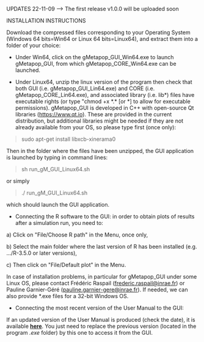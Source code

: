 UPDATES
22-11-09 --> The first release v1.0.0 will be uploaded soon

INSTALLATION INSTRUCTIONS

Download the compressed files corresponding to your Operating System (Windows 64 bits=Win64 or Linux 64 bits=Linux64), and extract them into a folder of your choice:

* Under Win64, click on the gMetapop_GUI_Win64.exe to launch gMetapop_GUI, from which gMetapop_CORE_Win64.exe can be launched.

* Under Linux64, unzip the linux version of the program then check that both GUI (i.e. gMetapop_GUI_Lin64.exe) and CORE (i.e. gMetapop_CORE_Lin64.exe), and associated library (i.e. lib*) files have executable rights (or type "chmod +x  \*.\* [or  \*]  to allow for executable permissions). 
gMetapop_GUI is developed in C++ with open-source Qt libraries (https://www.qt.io). These are provided in the current distribution, but additional libraries might be needed if they are not already available from your OS, so please type first (once only): 
> sudo apt-get install libxcb-xinerama0

Then in the folder where the files have been unzipped, the GUI application is launched by typing in command lines:
> sh run_gM_GUI_Linux64.sh 

 or simply 
> ./ run_gM_GUI_Linux64.sh 

which should launch the GUI application. 

* Connecting the R software to the GUI: in order to obtain plots of results after a simulation run, you need to: 

a) Click on "File/Choose R path" in the Menu, once only, 

b) Select the main folder where the last version of R has been installed (e.g. .../R-3.5.0 or later versions), 

c) Then click on "File/Default plot" in the Menu.

In case of installation problems, in particular for gMetapop_GUI under some Linux OS, please contact Frédéric Raspail (frederic.raspail@inrae.fr) or Pauline Garnier-Géré (pauline.garnier-gere@inrae.fr). If needed, we can also provide \*.exe files for a 32-bit Windows OS. 

* Connecting the most recent version of the User Manual to the GUI: 

If an updated version of the User Manual is produced (check the date), it is available **<A HREF="https://github.com/gMetapop/gMetapop/tree/master/3-User.Manual-ver.1.0.0"> here</A>**. You just need to replace the previous version (located in the program *.exe* folder) by this one to access it from the GUI. 

